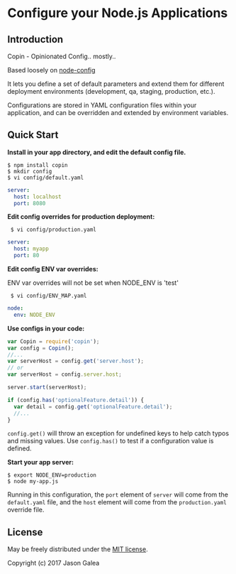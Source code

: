 Configure your Node.js Applications
===================================

Introduction
------------

Copin - Opinionated Config.. mostly..

Based loosely on [node-config](https://github.com/lorenwest/node-config)

It lets you define a set of default parameters and extend them for different
deployment environments (development, qa, staging, production, etc.).

Configurations are stored in YAML configuration files within your application,
and can be overridden and extended by environment variables.

Quick Start
---------------

**Install in your app directory, and edit the default config file.**

```shell
$ npm install copin
$ mkdir config
$ vi config/default.yaml
```
```yaml
server:
  host: localhost
  port: 8080
```

**Edit config overrides for production deployment:**

```shell
 $ vi config/production.yaml
```

```yaml
server:
  host: myapp
  port: 80
```

**Edit config ENV var overrides:**

ENV var overrides will not be set when NODE_ENV is 'test'

```shell
 $ vi config/ENV_MAP.yaml
```

```yaml
node:
  env: NODE_ENV
```

**Use configs in your code:**

```js
var Copin = require('copin');
var config = Copin();
//...
var serverHost = config.get('server.host');
// or
var serverHost = config.server.host;

server.start(serverHost);

if (config.has('optionalFeature.detail')) {
  var detail = config.get('optionalFeature.detail');
  //...
}
```

`config.get()` will throw an exception for undefined keys to help catch typos and missing values.
Use `config.has()` to test if a configuration value is defined.

**Start your app server:**

```shell
$ export NODE_ENV=production
$ node my-app.js
```

Running in this configuration, the `port` element of `server` will come from
the `default.yaml` file, and the `host` element will come from the
`production.yaml` override file.

License
-------

May be freely distributed under the [MIT license](https://raw.githubusercontent.com/lorenwest/node-config/master/LICENSE).

Copyright (c) 2017 Jason Galea
